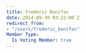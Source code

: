 ```yaml
---
title: Frederic Bonifas
date: 2014-09-30 03:22:00 Z
redirect_from:
- "/users/frederic_bonifas"
Member Type:
  Is Voting Member: true
---
```


